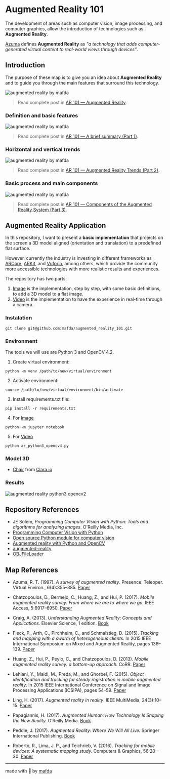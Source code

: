 # Augmented Reality 101

The development of areas such as computer vision, image processing, and computer graphics, allow the introduction of technologies such as **Augmented Reality**.

[Azuma](https://www.cs.unc.edu/~azuma/ARpresence.pdf) defines **Augmented Reality** as *"a technology that adds computer-generated virtual content to real-world views through devices"*.

## Introduction

The purpose of these map is to give you an idea about **Augmented Reality** and to guide you through the main features that surround this technology.

![augmented reality by mafda](img/augmented_reality_by_mafda_01.png)

> Read complete post in [AR 101 — Augmented Reality](https://medium.com/@mafda_/ar-101-augmented-reality-6bc92a863b2e).

### Definition and basic features

![augmented reality by mafda](img/augmented_reality_by_mafda_02.png)

> Read complete post in [AR 101 — A brief summary (Part 1)](https://medium.com/@mafda_/ar-101-a-brief-summary-part-1-a5b43fad8e4).

### Horizontal and vertical trends

![augmented reality by mafda](img/augmented_reality_by_mafda_03.png)

> Read complete post in [AR 101 — Augmented Reality Trends (Part 2)](https://medium.com/@mafda_/ar-101-augmented-reality-trends-part-2-9c5f86ca0de1).

### Basic process and main components

![augmented reality by mafda](img/augmented_reality_by_mafda_04.png)

> Read complete post in [AR 101 — Components of the Augmented Reality System (Part 3)](https://medium.com/@mafda_/ar-101-components-of-the-augmented-reality-system-part-3-878c71e68069).

## Augmented Reality Application

 In this repository, I want to present a **basic implementation** that projects on the screen a 3D model aligned (orientation and translation) to a predefined flat surface.

However, currently the industry is investing in different frameworks as [ARCore](https://developers.google.com/ar/discover), [ARKit](https://developer.apple.com/augmented-reality/), and [Vuforia](https://developer.vuforia.com/), among others, which provide the community more accessible technologies with more realistic results and experiences.

The repository has two parts:

1. [Image](src/ar_python3_opencv4.ipynb) is the implementation, step by step, with some basic definitions, to add a 3D model to a flat image.
2. [Video](src/ar_python3_opencv4.py)  is the implementation to have the experience in real-time through a camera.

### Instalation

```
git clone git@github.com:mafda/augmented_reality_101.git
```


### Environment

The tools we will use are Python 3 and OpenCV 4.2.

1. Create virtual environment:

```
python -m venv /path/to/new/virtual/environment
```

2. Activate environment:

```
source /path/to/new/virtual/environment/bin/activate
```

3. Install requirements.txt file:

```
pip install -r requirements.txt
```

4. For [Image](src/ar_python3_opencv4.ipynb)

```
python -m jupyter notebook
```

5. For [Video](src/ar_python3_opencv4.py)

```
python ar_python3_opencv4.py
```

### Model 3D

* [Chair](https://clara.io/view/67bc637b-c528-44a0-bfbc-84335d12bcfa) from [Clara.io](https://clara.io/scenes)

### Results

![augmented reality python3 opencv2](results/sourceImage_results.png)
 

## Repository References

* JE Solem, *Programming Computer Vision with Python: Tools and algorithms for analyzing images*. O'Reilly Media, Inc.
* [Programming Computer Vision with Python](http://programmingcomputervision.com/)
* [Open source Python module for computer vision ](https://github.com/jesolem/PCV)
* [Augmented reality with Python and OpenCV](https://bitesofcode.wordpress.com/2017/09/12/augmented-reality-with-python-and-opencv-part-1/)
* [augmented-reality](https://github.com/juangallostra/augmented-reality)
* [OBJFileLoader](https://github.com/yarolig/OBJFileLoader)

## Map References

* Azuma, R. T. (1997). *A survey of augmented reality*. Presence: Teleoper. Virtual Environ., 6(4):355–385. [Paper](https://www.cs.unc.edu/~azuma/ARpresence.pdf) 

* Chatzopoulos, D., Bermejo, C., Huang, Z., and Hui, P. (2017). *Mobile augmented reality survey: From where we are to where
we go.* IEEE Access, 5:6917–6950. [Paper](https://ieeexplore.ieee.org/document/7912316)

* Craig, A. (2013). *Understanding Augmented Reality: Concepts and Applications.* Elsevier Science, 1 edition. [Book](https://www.sciencedirect.com/book/9780240824086/understanding-augmented-reality)

* Fleck, P., Arth, C., Pirchheim, C., and Schmalstieg, D. (2015).   *Tracking and mapping with a swarm of heterogeneous clients*. In 2015 IEEE International Symposium on Mixed and Augmented Reality, pages 136–139. [Paper](https://ieeexplore.ieee.org/document/7328080)

* Huang, Z., Hui, P., Peylo, C., and Chatzopoulos, D. (2013). *Mobile augmented reality survey: a bottom-up approach.* CoRR. [Paper](https://arxiv.org/pdf/1309.4413.pdf)

* Lehiani, Y., Maidi, M., Preda, M., and Ghorbel, F. (2015). *Object identification and tracking for steady registration in mobile augmented reality*. In 2015 IEEE International Conference on Signal and Image Processing Applications (ICSIPA), pages 54–59. [Paper](https://ieeexplore.ieee.org/document/7412163)

* Ling, H. (2017). *Augmented reality in reality*. IEEE MultiMedia, 24(3):10–15. [Paper](https://ieeexplore.ieee.org/document/7999155)

* Papagiannis, H. (2017). *Augmented Human: How Technology Is Shaping the New Reality.* O’Reilly Media. [Book](https://www.augmentedhuman.co/)

* Peddie, J. (2017). *Augmented Reality: Where We Will All Live.* Springer International Publishing. [Book](https://www.springer.com/gp/book/9783319545011)

* Roberto, R., Lima, J. P., and Teichrieb, V. (2016). *Tracking for mobile devices: A systematic mapping study.* Computers & Graphics, 56:20 – 30. [Paper](https://www.cin.ufpe.br/~in1123/2017-1/leitura/roberto.pdf)

---

made with 💙 by [mafda](https://mafda.github.io/)